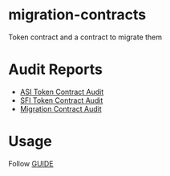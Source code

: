 # migration-contracts
Token contract and a contract to migrate them

# Audit Reports
* [ASI Token Contract Audit](https://drive.google.com/file/d/1urWj8f5_kUy9CxJWYMC9CfSpqvrxx28N/view?usp=sharing)
* [SFI Token Contract Audit](https://drive.google.com/file/d/1_U9im0eqAOxFFnz6DaJ7NJqT_OO1uu5D/view?usp=sharing)
* [Migration Contract  Audit](https://drive.google.com/file/d/1ZEUrzbJfMkoEceKcsc5e6B-Pp3vAl2iO/view?usp=sharing)

# Usage

Follow [GUIDE](./GUIDE.md)
